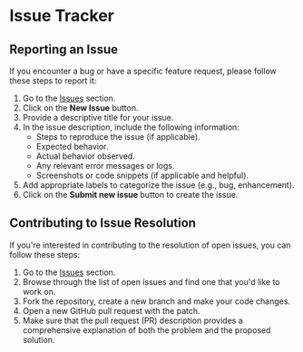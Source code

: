 # Issue Tracker

## Reporting an Issue

If you encounter a bug or have a specific feature request, please follow these steps to report it:

1. Go to the [Issues](https://github.com/SAP/project-kb/issues) section.
2. Click on the **New Issue** button.
3. Provide a descriptive title for your issue.
4. In the issue description, include the following information:
   - Steps to reproduce the issue (if applicable).
   - Expected behavior.
   - Actual behavior observed.
   - Any relevant error messages or logs.
   - Screenshots or code snippets (if applicable and helpful).
5. Add appropriate labels to categorize the issue (e.g., bug, enhancement).
6. Click on the **Submit new issue** button to create the issue.

## Contributing to Issue Resolution

If you're interested in contributing to the resolution of open issues, you can follow these steps:

1. Go to the [Issues](https://github.com/sap/prospector/issues) section.
2. Browse through the list of open issues and find one that you'd like to work on.
3. Fork the repository, create a new branch and make your code changes.
4. Open a new GitHub pull request with the patch.
5. Make sure that the pull request (PR) description provides a comprehensive explanation of both the problem and the proposed solution.
